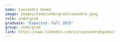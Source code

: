 ```yaml
---
name: Cassandra Gomez
image: images/team/undergrad/casendra.jpeg
role: undergrad
graduate: "Expected: Fall 2025"
group: undergrad
link: https://www.linkedin.com/in/cassandrakgomez/
---
```



